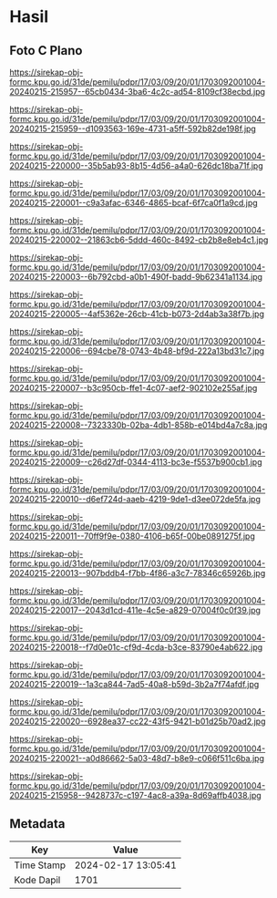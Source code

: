 # Hasil

## Foto C Plano

https://sirekap-obj-formc.kpu.go.id/31de/pemilu/pdpr/17/03/09/20/01/1703092001004-20240215-215957--65cb0434-3ba6-4c2c-ad54-8109cf38ecbd.jpg

https://sirekap-obj-formc.kpu.go.id/31de/pemilu/pdpr/17/03/09/20/01/1703092001004-20240215-215959--d1093563-169e-4731-a5ff-592b82de198f.jpg

https://sirekap-obj-formc.kpu.go.id/31de/pemilu/pdpr/17/03/09/20/01/1703092001004-20240215-220000--35b5ab93-8b15-4d56-a4a0-626dc18ba71f.jpg

https://sirekap-obj-formc.kpu.go.id/31de/pemilu/pdpr/17/03/09/20/01/1703092001004-20240215-220001--c9a3afac-6346-4865-bcaf-6f7ca0f1a9cd.jpg

https://sirekap-obj-formc.kpu.go.id/31de/pemilu/pdpr/17/03/09/20/01/1703092001004-20240215-220002--21863cb6-5ddd-460c-8492-cb2b8e8eb4c1.jpg

https://sirekap-obj-formc.kpu.go.id/31de/pemilu/pdpr/17/03/09/20/01/1703092001004-20240215-220003--6b792cbd-a0b1-490f-badd-9b62341a1134.jpg

https://sirekap-obj-formc.kpu.go.id/31de/pemilu/pdpr/17/03/09/20/01/1703092001004-20240215-220005--4af5362e-26cb-41cb-b073-2d4ab3a38f7b.jpg

https://sirekap-obj-formc.kpu.go.id/31de/pemilu/pdpr/17/03/09/20/01/1703092001004-20240215-220006--694cbe78-0743-4b48-bf9d-222a13bd31c7.jpg

https://sirekap-obj-formc.kpu.go.id/31de/pemilu/pdpr/17/03/09/20/01/1703092001004-20240215-220007--b3c950cb-ffe1-4c07-aef2-902102e255af.jpg

https://sirekap-obj-formc.kpu.go.id/31de/pemilu/pdpr/17/03/09/20/01/1703092001004-20240215-220008--7323330b-02ba-4db1-858b-e014bd4a7c8a.jpg

https://sirekap-obj-formc.kpu.go.id/31de/pemilu/pdpr/17/03/09/20/01/1703092001004-20240215-220009--c26d27df-0344-4113-bc3e-f5537b900cb1.jpg

https://sirekap-obj-formc.kpu.go.id/31de/pemilu/pdpr/17/03/09/20/01/1703092001004-20240215-220010--d6ef724d-aaeb-4219-9de1-d3ee072de5fa.jpg

https://sirekap-obj-formc.kpu.go.id/31de/pemilu/pdpr/17/03/09/20/01/1703092001004-20240215-220011--70ff9f9e-0380-4106-b65f-00be0891275f.jpg

https://sirekap-obj-formc.kpu.go.id/31de/pemilu/pdpr/17/03/09/20/01/1703092001004-20240215-220013--907bddb4-f7bb-4f86-a3c7-78346c65926b.jpg

https://sirekap-obj-formc.kpu.go.id/31de/pemilu/pdpr/17/03/09/20/01/1703092001004-20240215-220017--2043d1cd-411e-4c5e-a829-07004f0c0f39.jpg

https://sirekap-obj-formc.kpu.go.id/31de/pemilu/pdpr/17/03/09/20/01/1703092001004-20240215-220018--f7d0e01c-cf9d-4cda-b3ce-83790e4ab622.jpg

https://sirekap-obj-formc.kpu.go.id/31de/pemilu/pdpr/17/03/09/20/01/1703092001004-20240215-220019--1a3ca844-7ad5-40a8-b59d-3b2a7f74afdf.jpg

https://sirekap-obj-formc.kpu.go.id/31de/pemilu/pdpr/17/03/09/20/01/1703092001004-20240215-220020--6928ea37-cc22-43f5-9421-b01d25b70ad2.jpg

https://sirekap-obj-formc.kpu.go.id/31de/pemilu/pdpr/17/03/09/20/01/1703092001004-20240215-220021--a0d86662-5a03-48d7-b8e9-c066f511c6ba.jpg

https://sirekap-obj-formc.kpu.go.id/31de/pemilu/pdpr/17/03/09/20/01/1703092001004-20240215-215958--9428737c-c197-4ac8-a39a-8d69affb4038.jpg


## Metadata

| Key        | Value               |
| ---------- | ------------------- |
| Time Stamp | 2024-02-17 13:05:41 |
| Kode Dapil | 1701                |



